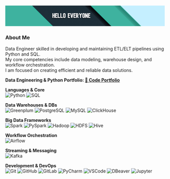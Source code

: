 ![Hello](https://github.com/Ersildan/ersildan/blob/main/head.jpg)

### About Me
Data Engineer skilled in developing and maintaining ETL/ELT pipelines using Python and SQL. <br>
My core competencies include data modeling, warehouse design, and workflow orchestration. <br>
I am focused on creating efficient and reliable data solutions.

**Data Engineering & Python Portfolio: [📁 Code Portfolio](https://github.com/ersildan/Code-Portfolio)**

**Languages & Core**<br>
<img src="https://img.shields.io/badge/Python-3776AB?style=flat&logo=python&logoColor=white&logoWidth=20" alt="Python" height="22">
<img src="https://img.shields.io/badge/SQL-4479A1?style=flat&logo=postgresql&logoColor=white&logoWidth=20" alt="SQL" height="22">

**Data Warehouses & DBs**<br>
<img src="https://img.shields.io/badge/Greenplum-00A98F?style=flat&logo=greenplum&logoColor=white&logoWidth=20" alt="Greenplum" height="22">
<img src="https://img.shields.io/badge/PostgreSQL-336791?style=flat&logo=postgresql&logoColor=white&logoWidth=20" alt="PostgreSQL" height="22">
<img src="https://img.shields.io/badge/MySQL-4479A1?style=flat&logo=mysql&logoColor=white&logoWidth=20" alt="MySQL" height="22">
<img src="https://img.shields.io/badge/ClickHouse-FF6B00?style=flat&logo=clickhouse&logoColor=white&logoWidth=20" alt="ClickHouse" height="22">

**Big Data Frameworks**<br>
<img src="https://img.shields.io/badge/Apache_Spark-E25A1C?style=flat&logo=apachespark&logoColor=white&logoWidth=20" alt="Spark" height="22">
<img src="https://img.shields.io/badge/PySpark-73C5E8?style=flat&logo=apachespark&logoColor=white&logoWidth=20" alt="PySpark" height="22">
<img src="https://img.shields.io/badge/Apache_Hadoop-66CCFF?style=flat&logo=apachehadoop&logoColor=black&logoWidth=20" alt="Hadoop" height="22">
<img src="https://img.shields.io/badge/HDFS-66CCFF?style=flat&logo=apachehadoop&logoColor=black&logoWidth=20" alt="HDFS" height="22">
<img src="https://img.shields.io/badge/Apache_Hive-FDEE21?style=flat&logo=apachehive&logoColor=black&logoWidth=20" alt="Hive" height="22">

**Workflow Orchestration**<br>
<img src="https://img.shields.io/badge/Apache_Airflow-017CEE?style=flat&logo=apacheairflow&logoColor=white&logoWidth=20" alt="Airflow" height="22">

**Streaming & Messaging**<br>
<img src="https://img.shields.io/badge/Apache_Kafka-231F20?style=flat&logo=apachekafka&logoColor=white&logoWidth=20" alt="Kafka" height="22">

**Development & DevOps**<br>
<img src="https://img.shields.io/badge/Git-F05032?style=flat&logo=git&logoColor=white&logoWidth=20" alt="Git" height="22">
<img src="https://img.shields.io/badge/GitHub-181717?style=flat&logo=github&logoColor=white&logoWidth=20" alt="GitHub" height="22">
<img src="https://img.shields.io/badge/GitLab-FC6D26?style=flat&logo=gitlab&logoColor=white&logoWidth=20" alt="GitLab" height="22">
<img src="https://img.shields.io/badge/PyCharm-000000?style=flat&logo=pycharm&logoColor=white&logoWidth=20" alt="PyCharm" height="22">
<img src="https://img.shields.io/badge/VS_Code-007ACC?style=flat&logo=visualstudiocode&logoColor=white&logoWidth=20" alt="VSCode" height="22">
<img src="https://img.shields.io/badge/DBeaver-372923?style=flat&logo=dbeaver&logoColor=white&logoWidth=20" alt="DBeaver" height="22">
<img src="https://img.shields.io/badge/Jupyter-F37626?style=flat&logo=jupyter&logoColor=white&logoWidth=20" alt="Jupyter" height="22">
